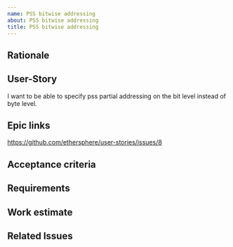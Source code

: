 ```yaml
---
name: PSS bitwise addressing
about: PSS bitwise addressing
title: PSS bitwise addressing
---
```


## Rationale ##

## User-Story ##

I want to be able to specify pss partial addressing on the bit level instead of byte level.

## Epic links ##

https://github.com/ethersphere/user-stories/issues/8

## Acceptance criteria ##

## Requirements ##

## Work estimate ##

## Related Issues ##
